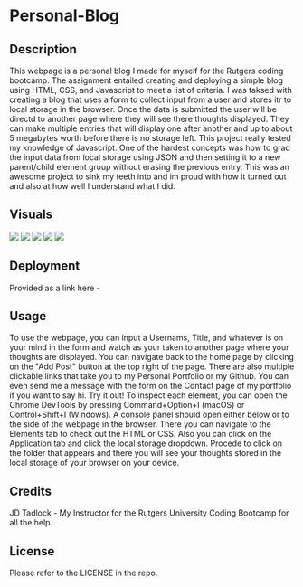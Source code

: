 # Personal-Blog

## Description

This webpage is a personal blog I made for myself for the Rutgers coding bootcamp. The assignment entailed creating and deploying a simple blog using HTML, CSS, and Javascript to meet a list of criteria. I was taksed with creating a blog that uses a form to collect input from a user and stores itr to local storage in the browser. Once the data is submitted the user will be directd to another page where they will see there thoughts displayed. They can make multiple entries that will display one after another and up to about 5 megabytes worth before there is no storage left. This project really tested my knowledge of Javascript. One of the hardest concepts was how to grad the input data from local storage using JSON and then setting it to a new parent/child element group without erasing the previous entry. This was an awesome project to sink my teeth into and im proud with how it turned out and also at how well I understand what I did.  

## Visuals

<img src="./assets/images/blog_1png" >

<img src="./assets/images/blog_2png" >

<img src="./assets/images/blog_3png" >

<img src="./assets/images/blog_4png" >

<img src="./assets/images/blog_5png" >

## Deployment

Provided as a link here - 

## Usage

To use the webpage, you can input a Usernams, Title, and whatever is on your mind in the form and watch as your taken to another page where your thoughts are displayed. You can navigate back to the home page by clicking on the "Add Post" button at the top right of the page. There are also multiple clickable links that take you to my Personal Portfolio or my Github. You can even send me a message with the form on the Contact page of my portfolio if you want to say hi. Try it out! To inspect each element, you can open the Chrome DevTools by pressing Command+Option+I (macOS) or Control+Shift+I (Windows). A console panel should open either below or to the side of the webpage in the browser. There you can navigate to the Elements tab to check out the HTML or CSS. Also you can click on the Application tab and click the local storage dropdown. Procede to click on the folder that appears and there you will see your thoughts stored in the local storage of your browser on your device.
## Credits

JD Tadlock - My Instructor for the Rutgers University Coding Bootcamp for all the help.

## License

Please refer to the LICENSE in the repo.